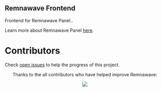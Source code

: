 ## Remnawave Frontend

Frontend for Remnawave Panel..

Learn more about Remnawave Panel [here](https://remna.st/).

# Contributors

Check [open issues](https://github.com/remnawave/panel/issues) to help the progress of this project.

<p align="center">
Thanks to the all contributors who have helped improve Remnawave:
</p>
<p align="center">
<a href="https://github.com/remnawave/frontend/graphs/contributors">
  <img src="https://contrib.rocks/image?repo=remnawave/frontend" />
</a>
</p>
